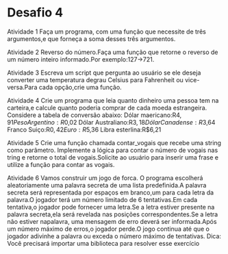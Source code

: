 # Desafio 4

Atividade 1 
Faça um programa, com uma função que necessite de três argumentos,e que forneça a soma desses três argumentos.

Atividade 2
Reverso do número.Faça uma função que retorne o reverso de um número inteiro informado.Por exemplo:127->721.

Atividade 3
Escreva um script que pergunta ao usuário se ele deseja converter uma temperatura degrau Celsius para Fahrenheit ou vice-versa.Para cada opção,crie uma função.

Atividade 4
Crie um programa que leia quanto dinheiro uma pessoa tem na carteira,e calcule quanto poderia comprar de cada moeda estrangeira. Considere a tabela de conversão abaixo: Dólar maericano:R$4,91 Peso Argentino:R$0,02 Dólar Australiano:R$3,18 Dólar Canadense:R$3,64 Franco Suiço:R$0,42 E uro:R$5,36 Libra esterlina:R$6,21

Atividade 5
Crie uma função chamada contar_vogais que recebe uma string como parâmetro. Implemente a lógica para contar o número de vogais nas tring e retorne o total de vogais.Solicite ao usuário para inserir uma frase e utilize a função para contar as vogais.

Atividade 6
Vamos construir um jogo de forca. O programa escolherá aleatoriamente uma palavra secreta de uma lista predefinida.A palavra secreta será representada por espaços em branco,um para cada letra da palavra.O jogador terá um número limitado de 6 tentativas.Em cada tentativa,o jogador pode fornecer uma letra.Se a letra estiver presente na palavra secreta,ela será revelada nas posições correspondentes.Se a letra não estiver napalavra, uma mensagem de erro deverá ser informada.Após um número máximo de erros,o jogador perde.O jogo continua até que o jogador adivinhe a palavra ou exceda o número máximo de tentativas. Dica: Você precisará importar uma biblioteca para resolver esse exercício
